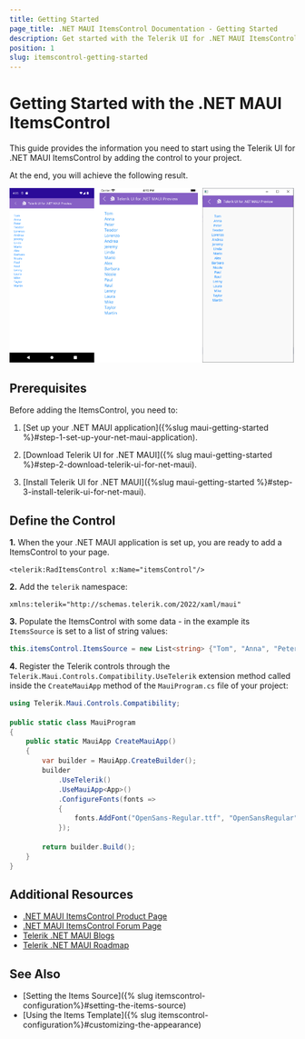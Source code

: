 ```yaml
---
title: Getting Started
page_title: .NET MAUI ItemsControl Documentation - Getting Started
description: Get started with the Telerik UI for .NET MAUI ItemsControl and add the control to your .NET MAUI project.
position: 1
slug: itemscontrol-getting-started
---
```


# Getting Started with the .NET MAUI ItemsControl

This guide provides the information you need to start using the Telerik UI for .NET MAUI ItemsControl by adding the control to your project.

At the end, you will achieve the following result.

![ItemsControl Getting Started](images/itemscontrol-getting-started.png)

## Prerequisites

Before adding the ItemsControl, you need to:

1. [Set up your .NET MAUI application]({%slug maui-getting-started %}#step-1-set-up-your-net-maui-application).

1. [Download Telerik UI for .NET MAUI]({% slug maui-getting-started %}#step-2-download-telerik-ui-for-net-maui).

1. [Install Telerik UI for .NET MAUI]({%slug maui-getting-started %}#step-3-install-telerik-ui-for-net-maui).

## Define the Control

**1.** When the your .NET MAUI application is set up, you are ready to add a ItemsControl to your page.

```XAML
<telerik:RadItemsControl x:Name="itemsControl"/>
```

**2.** Add the `telerik` namespace:

```XAML
xmlns:telerik="http://schemas.telerik.com/2022/xaml/maui"
```
 
**3.** Populate the ItemsControl with some data - in the example its `ItemsSource` is set to a list of string values:

```C#
this.itemsControl.ItemsSource = new List<string> {"Tom", "Anna", "Peter", "Teodor", "Lorenzo", "Andrea", "Jeremy", "Linda", "Mario", "Alex", "Barbara", "Nicole", "Paul", "Raul", "Lenny", "Laura", "Mike", "Taylor", "Martin"};
```

**4.** Register the Telerik controls through the `Telerik.Maui.Controls.Compatibility.UseTelerik` extension method called inside the `CreateMauiApp` method of the `MauiProgram.cs` file of your project:

```C#
using Telerik.Maui.Controls.Compatibility;

public static class MauiProgram
{
	public static MauiApp CreateMauiApp()
	{
		var builder = MauiApp.CreateBuilder();
		builder
			.UseTelerik()
			.UseMauiApp<App>()
			.ConfigureFonts(fonts =>
			{
				fonts.AddFont("OpenSans-Regular.ttf", "OpenSansRegular");
			});

		return builder.Build();
	}
}           
```

## Additional Resources

- [.NET MAUI ItemsControl Product Page](https://www.telerik.com/maui-ui/itemscontrol)
- [.NET MAUI ItemsControl Forum Page](https://www.telerik.com/forums/maui?tagId=1766)
- [Telerik .NET MAUI Blogs](https://www.telerik.com/blogs/mobile-net-maui)
- [Telerik .NET MAUI Roadmap](https://www.telerik.com/support/whats-new/maui-ui/roadmap)

## See Also

- [Setting the Items Source]({% slug itemscontrol-configuration%}#setting-the-items-source)
- [Using the Items Template]({% slug itemscontrol-configuration%}#customizing-the-appearance)